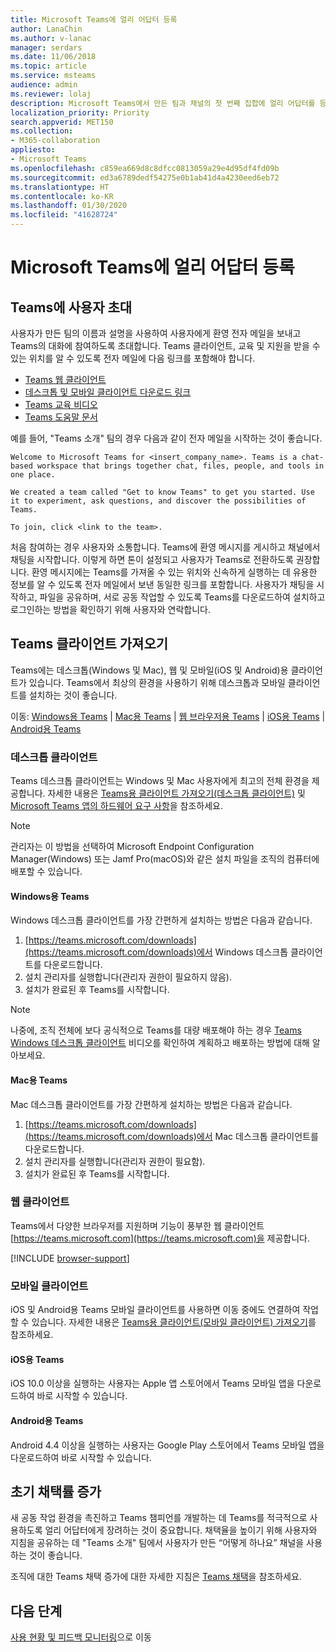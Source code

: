 ```yaml
---
title: Microsoft Teams에 얼리 어답터 등록
author: LanaChin
ms.author: v-lanac
manager: serdars
ms.date: 11/06/2018
ms.topic: article
ms.service: msteams
audience: admin
ms.reviewer: lolaj
description: Microsoft Teams에서 만든 팀과 채널의 첫 번째 집합에 얼리 어답터를 등록합니다.
localization_priority: Priority
search.appverid: MET150
ms.collection:
- M365-collaboration
appliesto:
- Microsoft Teams
ms.openlocfilehash: c859ea669d8c8dfcc0813059a29e4d95df4fd09b
ms.sourcegitcommit: ed3a6789dedf54275e0b1ab41d4a4230eed6eb72
ms.translationtype: HT
ms.contentlocale: ko-KR
ms.lasthandoff: 01/30/2020
ms.locfileid: "41628724"
---
```

# <a name="onboard-early-adopters-to-microsoft-teams"></a>Microsoft Teams에 얼리 어답터 등록

## <a name="invite-users-to-teams"></a>Teams에 사용자 초대

사용자가 만든 팀의 이름과 설명을 사용하여 사용자에게 환영 전자 메일을 보내고 Teams의 대화에 참여하도록 초대합니다. Teams 클라이언트, 교육 및 지원을 받을 수 있는 위치를 알 수 있도록 전자 메일에 다음 링크를 포함해야 합니다.
- [Teams 웹 클라이언트](https://teams.microsoft.com)
- [데스크톱 및 모바일 클라이언트 다운로드 링크](https://teams.microsoft.com/downloads)
- [Teams 교육 비디오](https://support.office.com/article/microsoft-teams-video-training-4f108e54-240b-4351-8084-b1089f0d21d7)
- [Teams 도움말 문서](https://support.office.com/teams)

예를 들어, "Teams 소개" 팀의 경우 다음과 같이 전자 메일을 시작하는 것이 좋습니다.

   ```
   Welcome to Microsoft Teams for <insert_company_name>. Teams is a chat-based workspace that brings together chat, files, people, and tools in one place. 

   We created a team called "Get to know Teams" to get you started. Use it to experiment, ask questions, and discover the possibilities of Teams. 

   To join, click <link to the team>.
   ```

처음 참여하는 경우 사용자와 소통합니다. Teams에 환영 메시지를 게시하고 채널에서 채팅을 시작합니다. 이렇게 하면 톤이 설정되고 사용자가 Teams로 전환하도록 권장합니다. 환영 메시지에는 Teams를 가져올 수 있는 위치와 신속하게 실행하는 데 유용한 정보를 알 수 있도록 전자 메일에서 보낸 동일한 링크를 포함합니다. 사용자가 채팅을 시작하고, 파일을 공유하며, 서로 공동 작업할 수 있도록 Teams를 다운로드하여 설치하고 로그인하는 방법을 확인하기 위해 사용자와 연락합니다.  

## <a name="get-teams-clients"></a>Teams 클라이언트 가져오기
Teams에는 데스크톱(Windows 및 Mac), 웹 및 모바일(iOS 및 Android)용 클라이언트가 있습니다. Teams에서 최상의 환경을 사용하기 위해 데스크톱과 모바일 클라이언트를 설치하는 것이 좋습니다. 

이동: [Windows용 Teams](#teams-for-windows) | [Mac용 Teams](#teams-for-mac) | [웹 브라우저용 Teams](#web-client) | [iOS용 Teams](#teams-for-ios) | [Android용 Teams](#teams-for-android)

### <a name="desktop-client"></a>데스크톱 클라이언트

Teams 데스크톱 클라이언트는 Windows 및 Mac 사용자에게 최고의 전체 환경을 제공합니다. 자세한 내용은 [Teams용 클라이언트 가져오기(데스크톱 클라이언트)](https://docs.microsoft.com/MicrosoftTeams/get-clients#desktop-client) 및 [Microsoft Teams 앱의 하드웨어 요구 사항](https://docs.microsoft.com/MicrosoftTeams/hardware-requirements-for-the-teams-app)을 참조하세요.

> [!NOTE]
> 관리자는 이 방법을 선택하여 Microsoft Endpoint Configuration Manager(Windows) 또는 Jamf Pro(macOS)와 같은 설치 파일을 조직의 컴퓨터에 배포할 수 있습니다.

#### <a name="teams-for-windows"></a>Windows용 Teams 
Windows 데스크톱 클라이언트를 가장 간편하게 설치하는 방법은 다음과 같습니다.

1. [https://teams.microsoft.com/downloads](https://teams.microsoft.com/downloads)에서 Windows 데스크톱 클라이언트를 다운로드합니다.
2. 설치 관리자를 실행합니다(관리자 권한이 필요하지 않음). 
3. 설치가 완료된 후 Teams를 시작합니다.

> [!NOTE]
> 나중에, 조직 전체에 보다 공식적으로 Teams를 대량 배포해야 하는 경우 [Teams Windows 데스크톱 클라이언트](https://aka.ms/teams-clients) 비디오를 확인하여 계획하고 배포하는 방법에 대해 알아보세요. 

#### <a name="teams-for-mac"></a>Mac용 Teams 
Mac 데스크톱 클라이언트를 가장 간편하게 설치하는 방법은 다음과 같습니다.

1. [https://teams.microsoft.com/downloads](https://teams.microsoft.com/downloads)에서 Mac 데스크톱 클라이언트를 다운로드합니다.
2. 설치 관리자를 실행합니다(관리자 권한이 필요함). 
3. 설치가 완료된 후 Teams를 시작합니다.

### <a name="web-client"></a>웹 클라이언트
Teams에서 다양한 브라우저를 지원하며 기능이 풍부한 웹 클라이언트 [https://teams.microsoft.com](https://teams.microsoft.com)을 제공합니다.

[!INCLUDE [browser-support](includes/browser-support.md)]

### <a name="mobile-client"></a>모바일 클라이언트

iOS 및 Android용 Teams 모바일 클라이언트를 사용하면 이동 중에도 연결하여 작업할 수 있습니다. 자세한 내용은 [Teams용 클라이언트(모바일 클라이언트) 가져오기](https://docs.microsoft.com/MicrosoftTeams/get-clients#mobile-clients)를 참조하세요.

#### <a name="teams-for-ios"></a>iOS용 Teams 

iOS 10.0 이상을 실행하는 사용자는 Apple 앱 스토어에서 Teams 모바일 앱을 다운로드하여 바로 시작할 수 있습니다.  

#### <a name="teams-for-android"></a>Android용 Teams 
Android 4.4 이상을 실행하는 사용자는 Google Play 스토어에서 Teams 모바일 앱을 다운로드하여 바로 시작할 수 있습니다.  

## <a name="drive-initial-adoption"></a>초기 채택률 증가

새 공동 작업 환경을 촉진하고 Teams 챔피언를 개발하는 데 Teams를 적극적으로 사용하도록 얼리 어답터에게 장려하는 것이 중요합니다. 채택율을 높이기 위해 사용자와 지침을 공유하는 데 "Teams 소개" 팀에서 사용자가 만든 “어떻게 하나요” 채널을 사용하는 것이 좋습니다. 

조직에 대한 Teams 채택 증가에 대한 자세한 지침은 [Teams 채택](adopt-microsoft-teams-landing-page.md)을 참조하세요.

## <a name="next-steps"></a>다음 단계
[사용 현황 및 피드백 모니터링](get-started-with-teams-monitor-usage-and-feedback.md)으로 이동